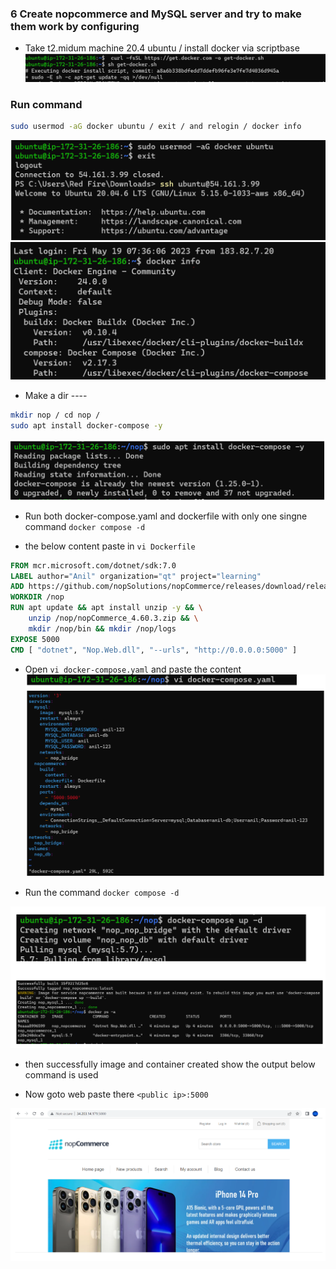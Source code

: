 ### 6 Create nopcommerce and MySQL server and try to make them work by configuring
* Take t2.midum machine 20.4 ubuntu / install docker via scriptbase
![Preview](./Images/nop1.png)
     
### Run command
```bash 
sudo usermod -aG docker ubuntu / exit / and relogin / docker info
```    
![Preview](./Images/nop2.png)
![Preview](./Images/nop3.png)


* Make a dir ----
```bash
mkdir nop / cd nop / 
sudo apt install docker-compose -y
```
![Preview](./Images/nop4.png)



* Run both docker-compose.yaml and dockerfile with only one singne command `docker compose -d `

* the below content paste in   `vi Dockerfile`

```Dockerfile
FROM mcr.microsoft.com/dotnet/sdk:7.0
LABEL author="Anil" organization="qt" project="learning"
ADD https://github.com/nopSolutions/nopCommerce/releases/download/release-4.60.3/nopCommerce_4.60.3_NoSource_linux_x64.zip /nop/nopCommerce_4.60.3.zip
WORKDIR /nop
RUN apt update && apt install unzip -y && \
    unzip /nop/nopCommerce_4.60.3.zip && \
    mkdir /nop/bin && mkdir /nop/logs
EXPOSE 5000
CMD [ "dotnet", "Nop.Web.dll", "--urls", "http://0.0.0.0:5000" ] 
```

* Open `vi docker-compose.yaml` and paste the content
![Preview](./Images/nop5.png)

* Run the  command `docker compose -d` 

![Preview](./Images/nop6.png)

* then successfully image and container created show the output below command is used

* Now goto web paste there `<public ip>:5000`

![Preview](./Images/nop7.png)
